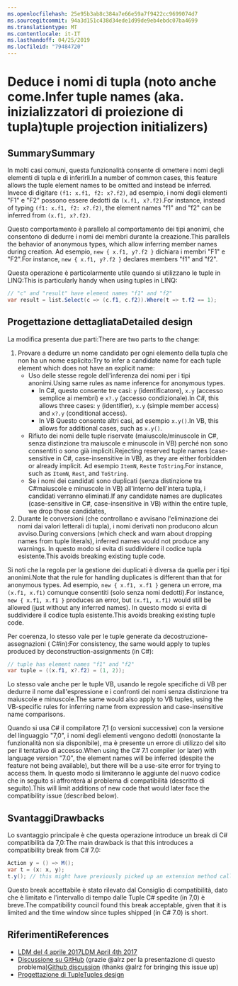 ```yaml
---
ms.openlocfilehash: 25e95b3ab8c384a7e66e59a7f9422cc9699074d7
ms.sourcegitcommit: 94a3d151c438d34ede1d99de9eb4ebdc07ba4699
ms.translationtype: MT
ms.contentlocale: it-IT
ms.lasthandoff: 04/25/2019
ms.locfileid: "79484720"
---
```

# <a name="infer-tuple-names-aka-tuple-projection-initializers"></a><span data-ttu-id="7e369-101">Deduce i nomi di tupla (noto anche come.</span><span class="sxs-lookup"><span data-stu-id="7e369-101">Infer tuple names (aka.</span></span> <span data-ttu-id="7e369-102">inizializzatori di proiezione di tupla)</span><span class="sxs-lookup"><span data-stu-id="7e369-102">tuple projection initializers)</span></span>

## <a name="summary"></a><span data-ttu-id="7e369-103">Summary</span><span class="sxs-lookup"><span data-stu-id="7e369-103">Summary</span></span>
[summary]: #summary

<span data-ttu-id="7e369-104">In molti casi comuni, questa funzionalità consente di omettere i nomi degli elementi di tupla e di inferirli.</span><span class="sxs-lookup"><span data-stu-id="7e369-104">In a number of common cases, this feature allows the tuple element names to be omitted and instead be inferred.</span></span> <span data-ttu-id="7e369-105">Invece di digitare `(f1: x.f1, f2: x?.f2)`, ad esempio, i nomi degli elementi "F1" e "F2" possono essere dedotti da `(x.f1, x?.f2)`.</span><span class="sxs-lookup"><span data-stu-id="7e369-105">For instance, instead of typing `(f1: x.f1, f2: x?.f2)`, the element names "f1" and "f2" can be inferred from `(x.f1, x?.f2)`.</span></span>

<span data-ttu-id="7e369-106">Questo comportamento è parallelo al comportamento dei tipi anonimi, che consentono di dedurre i nomi dei membri durante la creazione.</span><span class="sxs-lookup"><span data-stu-id="7e369-106">This parallels the behavior of  anonymous types, which allow inferring member names during creation.</span></span> <span data-ttu-id="7e369-107">Ad esempio, `new { x.f1, y?.f2 }` dichiara i membri "F1" e "F2".</span><span class="sxs-lookup"><span data-stu-id="7e369-107">For instance, `new { x.f1, y?.f2 }` declares members "f1" and "f2".</span></span>

<span data-ttu-id="7e369-108">Questa operazione è particolarmente utile quando si utilizzano le tuple in LINQ:</span><span class="sxs-lookup"><span data-stu-id="7e369-108">This is particularly handy when using tuples in LINQ:</span></span>

```csharp
// "c" and "result" have element names "f1" and "f2"
var result = list.Select(c => (c.f1, c.f2)).Where(t => t.f2 == 1); 
```

## <a name="detailed-design"></a><span data-ttu-id="7e369-109">Progettazione dettagliata</span><span class="sxs-lookup"><span data-stu-id="7e369-109">Detailed design</span></span>
[design]: #detailed-design

<span data-ttu-id="7e369-110">La modifica presenta due parti:</span><span class="sxs-lookup"><span data-stu-id="7e369-110">There are two parts to the change:</span></span>

1.  <span data-ttu-id="7e369-111">Provare a dedurre un nome candidato per ogni elemento della tupla che non ha un nome esplicito:</span><span class="sxs-lookup"><span data-stu-id="7e369-111">Try to infer a candidate name for each tuple element which does not have an explicit name:</span></span>
    -   <span data-ttu-id="7e369-112">Uso delle stesse regole dell'inferenza dei nomi per i tipi anonimi.</span><span class="sxs-lookup"><span data-stu-id="7e369-112">Using same rules as name inference for anonymous types.</span></span>
        - <span data-ttu-id="7e369-113">In C#, questo consente tre casi: `y` (identificatore), `x.y` (accesso semplice ai membri) e `x?.y` (accesso condizionale).</span><span class="sxs-lookup"><span data-stu-id="7e369-113">In C#, this allows three cases: `y` (identifier), `x.y` (simple member access) and `x?.y` (conditional access).</span></span>
        - <span data-ttu-id="7e369-114">In VB Questo consente altri casi, ad esempio `x.y()`.</span><span class="sxs-lookup"><span data-stu-id="7e369-114">In VB, this allows for additional cases, such as `x.y()`.</span></span>
    -   <span data-ttu-id="7e369-115">Rifiuto dei nomi delle tuple riservate (maiuscole/minuscole in C#, senza distinzione tra maiuscole e minuscole in VB) perché non sono consentiti o sono già impliciti.</span><span class="sxs-lookup"><span data-stu-id="7e369-115">Rejecting reserved tuple names (case-sensitive in C#, case-insensitive in VB), as they are either forbidden or already implicit.</span></span> <span data-ttu-id="7e369-116">Ad esempio `ItemN`, `Rest`e `ToString`.</span><span class="sxs-lookup"><span data-stu-id="7e369-116">For instance, such as `ItemN`, `Rest`, and `ToString`.</span></span>
    -   <span data-ttu-id="7e369-117">Se i nomi dei candidati sono duplicati (senza distinzione tra C#maiuscole e minuscole in VB) all'interno dell'intera tupla, i candidati verranno eliminati.</span><span class="sxs-lookup"><span data-stu-id="7e369-117">If any candidate names are duplicates (case-sensitive in C#, case-insensitive in VB) within the entire tuple, we drop those candidates,</span></span>
2.  <span data-ttu-id="7e369-118">Durante le conversioni (che controllano e avvisano l'eliminazione dei nomi dai valori letterali di tupla), i nomi derivati non producono alcun avviso.</span><span class="sxs-lookup"><span data-stu-id="7e369-118">During conversions (which check and warn about dropping names from tuple literals), inferred names would not produce any warnings.</span></span> <span data-ttu-id="7e369-119">In questo modo si evita di suddividere il codice tupla esistente.</span><span class="sxs-lookup"><span data-stu-id="7e369-119">This avoids breaking existing tuple code.</span></span>

<span data-ttu-id="7e369-120">Si noti che la regola per la gestione dei duplicati è diversa da quella per i tipi anonimi.</span><span class="sxs-lookup"><span data-stu-id="7e369-120">Note that the rule for handling duplicates is different than that for anonymous types.</span></span> <span data-ttu-id="7e369-121">Ad esempio, `new { x.f1, x.f1 }` genera un errore, ma `(x.f1, x.f1)` comunque consentiti (solo senza nomi dedotti).</span><span class="sxs-lookup"><span data-stu-id="7e369-121">For instance, `new { x.f1, x.f1 }` produces an error, but `(x.f1, x.f1)` would still be allowed (just without any inferred names).</span></span> <span data-ttu-id="7e369-122">In questo modo si evita di suddividere il codice tupla esistente.</span><span class="sxs-lookup"><span data-stu-id="7e369-122">This avoids breaking existing tuple code.</span></span>

<span data-ttu-id="7e369-123">Per coerenza, lo stesso vale per le tuple generate da decostruzione-assegnazioni ( C#in):</span><span class="sxs-lookup"><span data-stu-id="7e369-123">For consistency, the same would apply to tuples produced by deconstruction-assignments (in C#):</span></span>

```csharp
// tuple has element names "f1" and "f2" 
var tuple = ((x.f1, x?.f2) = (1, 2));
```

<span data-ttu-id="7e369-124">Lo stesso vale anche per le tuple VB, usando le regole specifiche di VB per dedurre il nome dall'espressione e i confronti dei nomi senza distinzione tra maiuscole e minuscole.</span><span class="sxs-lookup"><span data-stu-id="7e369-124">The same would also apply to VB tuples, using the VB-specific rules for inferring name from expression and case-insensitive name comparisons.</span></span>

<span data-ttu-id="7e369-125">Quando si usa C# il compilatore 7,1 (o versioni successive) con la versione del linguaggio "7,0", i nomi degli elementi vengono dedotti (nonostante la funzionalità non sia disponibile), ma è presente un errore di utilizzo del sito per il tentativo di accesso.</span><span class="sxs-lookup"><span data-stu-id="7e369-125">When using the C# 7.1 compiler (or later) with language version "7.0", the element names will be inferred (despite the feature not being available), but there will be a use-site error for trying to access them.</span></span> <span data-ttu-id="7e369-126">In questo modo si limiteranno le aggiunte del nuovo codice che in seguito si affronterà al problema di compatibilità (descritto di seguito).</span><span class="sxs-lookup"><span data-stu-id="7e369-126">This will limit additions of new code that would later face the compatibility issue (described below).</span></span>

## <a name="drawbacks"></a><span data-ttu-id="7e369-127">Svantaggi</span><span class="sxs-lookup"><span data-stu-id="7e369-127">Drawbacks</span></span>
[drawbacks]: #drawbacks

<span data-ttu-id="7e369-128">Lo svantaggio principale è che questa operazione introduce un break di C# compatibilità da 7,0:</span><span class="sxs-lookup"><span data-stu-id="7e369-128">The main drawback is that this introduces a compatibility break from C# 7.0:</span></span>

```csharp
Action y = () => M();
var t = (x: x, y);
t.y(); // this might have previously picked up an extension method called “y”, but would now call the lambda.
```

<span data-ttu-id="7e369-129">Questo break accettabile è stato rilevato dal Consiglio di compatibilità, dato che è limitato e l'intervallo di tempo dalle Tuple C# spedite (in 7,0) è breve.</span><span class="sxs-lookup"><span data-stu-id="7e369-129">The compatibility council found this break acceptable, given that it is limited and the time window since tuples shipped (in C# 7.0) is short.</span></span>

## <a name="references"></a><span data-ttu-id="7e369-130">Riferimenti</span><span class="sxs-lookup"><span data-stu-id="7e369-130">References</span></span>
- [<span data-ttu-id="7e369-131">LDM del 4 aprile 2017</span><span class="sxs-lookup"><span data-stu-id="7e369-131">LDM April 4th 2017</span></span>](https://github.com/dotnet/csharplang/blob/master/meetings/2017/LDM-2017-04-05.md#tuple-names)
- <span data-ttu-id="7e369-132">[Discussione su GitHub](https://github.com/dotnet/csharplang/issues/370) (grazie @alrz per la presentazione di questo problema)</span><span class="sxs-lookup"><span data-stu-id="7e369-132">[Github discussion](https://github.com/dotnet/csharplang/issues/370) (thanks @alrz for bringing this issue up)</span></span>
- [<span data-ttu-id="7e369-133">Progettazione di Tuple</span><span class="sxs-lookup"><span data-stu-id="7e369-133">Tuples design</span></span>](https://github.com/dotnet/roslyn/blob/master/docs/features/tuples.md)
